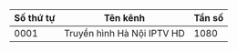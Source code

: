 <table>
	<thead>
		<tr><th align="between">Số thứ tự</th><th align="between">Tên kênh</th><th align="left">Tần số</th></tr>
	</thead>
	<tbody>
		<tr><td align="left">0001</td><td align="left">Truyền hình Hà Nội IPTV HD</td><td align="left">1080</td></tr>
